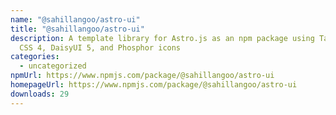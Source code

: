 ```yaml
---
name: "@sahillangoo/astro-ui"
title: "@sahillangoo/astro-ui"
description: A template library for Astro.js as an npm package using Tailwind
  CSS 4, DaisyUI 5, and Phosphor icons
categories:
  - uncategorized
npmUrl: https://www.npmjs.com/package/@sahillangoo/astro-ui
homepageUrl: https://www.npmjs.com/package/@sahillangoo/astro-ui
downloads: 29
---
```

